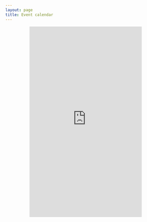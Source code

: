 ```yaml
---
layout: page
title: Event calendar
---
```


<center><iframe src="https://calendar.google.com/calendar/embed?height=600&amp;wkst=1&amp;bgcolor=%23ffffff&amp;src=ompeluseuralevelupkoodarit%40gmail.com&amp;color=%23ffffff&amp;ctz=Europe%2FHelsinki" style="border: 0" height="600" frameborder="0" scrolling="no" position="absolute" width="70%" min-height="600px"></iframe></center>